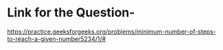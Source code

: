 # Link for the Question-

https://practice.geeksforgeeks.org/problems/minimum-number-of-steps-to-reach-a-given-number5234/1/#